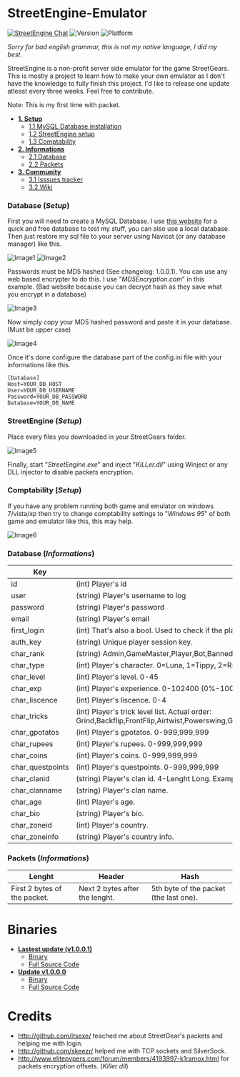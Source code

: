# StreetEngine-Emulator
[![StreetEngine Chat](https://img.shields.io/badge/StreetEngine-JOIN%20CHAT%20%E2%86%92-brightgreen.svg?style=flat-square)](https://gitter.im/greatmaes/StreetEngine-Emulator?utm_source=badge&utm_medium=badge&utm_campaign=pr-badge&utm_content=body_badge) ![Version](https://img.shields.io/badge/Version-1.0.0.1-brightgreen.svg?style=flat-square) ![Platform](https://img.shields.io/badge/Platform-any%20windows-brightgreen.svg?style=flat-square)

*Sorry for bad english grammar, this is not my native language, I did my best.*

StreetEngine is a non-profit server side emulator for the game StreetGears. This is mostly a project to learn how to make your own emulator as I don't have the knowledge to fully finish this project. I'd like to release one update atleast every three weeks. Feel free to contribute.

Note: This is my first time with packet.

- [**1. Setup**](#database-setup)
  - [1.1 MySQL Database installation](#database-setup)
  - [1.2 StreetEngine setup](#streetengine-setup)
  - [1.3 Comptability](#comptability-setup)
- [**2. Informations**](#database-informations)
  - [2.1 Database](#database-informations)
  - [2.2 Packets](#packets-informations)
- [**3. Community**](https://github.com/greatmaes/StreetEngine-Emulator/wiki)
  - [3.1 Isssues tracker](https://github.com/greatmaes/StreetEngine-Emulator/issues)
  - [3.2 Wiki](https://github.com/greatmaes/StreetEngine-Emulator/wiki)

### Database (*Setup*)

First you will need to create a MySQL Database. I use [this website](http://www.freemysqlhosting.net/) for a quick and free database to test my stuff, you can also use a local database. Then just restore my sql file to your server using Navicat (or any database manager) like this.

![Image1](https://raw.githubusercontent.com/greatmaes/StreetEngine-Emulator/master/src/EngineAssets/Screenshots/executesql-1.jpg)
![Image2](https://raw.githubusercontent.com/greatmaes/StreetEngine-Emulator/master/src/EngineAssets/Screenshots/executesql-2.jpg)

Passwords must be MD5 hashed (See changelog: 1.0.0.1). You can use any web based encrypter to do this.
I use "*MD5Encryption.com*" in this example. (Bad website because you can decrypt hash as they save what you encrypt in a database)

![Image3](https://raw.githubusercontent.com/greatmaes/StreetEngine-Emulator/master/src/EngineAssets/Screenshots/md5-encryption.jpg)

Now simply copy your MD5 hashed password and paste it in your database. (Must be upper case)

![Image4](https://raw.githubusercontent.com/greatmaes/StreetEngine-Emulator/master/src/EngineAssets/Screenshots/md5-encryption-2.jpg)

Once it's done configure the database part of the config.ini file with your informations like this.

```
[Database]
Host=YOUR_DB_HOST
User=YOUR_DB_USERNAME
Password=YOUR_DB_PASSWORD
Database=YOUR_DB_NAME
```

### StreetEngine (*Setup*)

Place every files you downloaded in your StreetGears folder.

![Image5](https://raw.githubusercontent.com/greatmaes/StreetEngine-Emulator/master/src/EngineAssets/Screenshots/Screenshot-4.jpg)

Finally, start "*StreetEngine.exe*" and inject "*KiLLer.dll*" using Winject or any DLL injector to disable packets encryption.

### Comptability (*Setup*)

If you have any problem running both game and emulator on windows 7/vista/xp then try to change comptability settings to "*Windows 95*" of both game and emulator like this, this may help.

![Image6](https://raw.githubusercontent.com/greatmaes/StreetEngine-Emulator/master/src/EngineAssets/Screenshots/comptability.jpg)

### Database (*Informations*)
Key | Description
--- | -----------
id    | (int) Player's id
user   | (string) Player's username to log
password    | (string) Player's password
email   | (string) Player's email
first_login   | (int) That's also a bool. Used to check if the player logged before.
auth_key    | (string) Unique player session key.
char_rank   | (string) Admin,GameMaster,Player,Bot,Banned.
char_type   | (int) Player's character. 0=Luna, 1=Tippy, 2=Rush, 3=Rookie, 4=Kara, 5=Klaus.
char_level  | (int) Player's level. 0-45
char_exp    | (int) Player's experience. 0-102400 (0%-100%)
char_liscence   | (int) Player's liscence. 0-4
char_tricks   | (int) Player's trick level list. Actual order: Grind,Backflip,FrontFlip,Airtwist,Powerswing,Gripturn,Dash,Backskating,Jumpingsteer,Butting,Powerslide,Powerjump,Wallride
char_gpotatos   | (int) Player's gpotatos. 0-999,999,999
char_rupees   | (int) Player's rupees. 0-999,999,999
char_coins   | (int) Player's coins. 0-999,999,999
char_questpoints   | (int) Player's questpoints. 0-999,999,999
char_clanid   | (string) Player's clan id. 4-Lenght Long. Example: "CL#1". 
char_clanname   | (string) Player's clan name.
char_age    | (int) Player's age.
char_bio    | (string) Player's bio.
char_zoneid   | (int) Player's country.
char_zoneinfo   | (string) Player's country info.

### Packets (*Informations*)
Lenght | Header | Hash
------ | ------ | ----
First 2 bytes of the packet. | Next 2 bytes after the lenght. | 5th byte of the packet (the last one).

# Binaries
- [**Lastest update (v1.0.0.1)**](https://github.com/greatmaes/StreetEngine-Emulator/releases/tag/1.0.0.1)
  - [Binary](https://github.com/greatmaes/StreetEngine-Emulator/releases/download/1.0.0.1/StreetEngine-Emulator-Binary.rar)
  - [Full Source Code](https://github.com/greatmaes/StreetEngine-Emulator/releases/download/1.0.0.1/StreetEngine-Emulator-Full-Source.rar)
- [**Update v1.0.0.0**](https://github.com/greatmaes/StreetEngine-Emulator/releases/tag/1.0.0.0)
  - [Binary](https://github.com/greatmaes/StreetEngine-Emulator/releases/download/1.0.0.0/StreetEngine-Emulator-Binary.rar)
  - [Full Source Code](https://github.com/greatmaes/StreetEngine-Emulator/releases/download/1.0.0.0/StreetEngine-Emulator-Full-Source.rar)

# Credits
- http://github.com/itsexe/ teached me about StreetGear's packets and helping me with login.
- http://github.com/skeezr/ helped me with TCP sockets and SilverSock.
- http://www.elitepvpers.com/forum/members/4193997-k1ramox.html for packets encryption offsets. (*Killer dll*)

